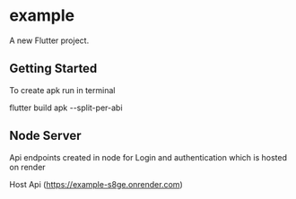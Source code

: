 # example

A new Flutter project.

## Getting Started

To create apk run in terminal

flutter build apk --split-per-abi 

## Node Server

Api endpoints created in node for Login and authentication which is hosted on render

Host Api (https://example-s8ge.onrender.com)
